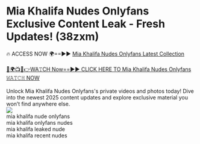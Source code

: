 # Mia Khalifa Nudes Onlyfans Exclusive Content Leak - Fresh Updates! (38zxm)

🔥 ACCESS NOW 🌍==►► <a href="https://tinyurl.com/2mz8nhtm" rel="nofollow">Mia Khalifa Nudes Onlyfans Latest Collection</a>
<br><br>
[🔴🌍📺📱👉WA𝚃CH Now==►► CLICK HERE TO Mia Khalifa Nudes Onlyfans 𝚆𝙰𝚃𝙲𝙷 NOW](https://tinyurl.com/2mz8nhtm)
<br><br>
Unlock Mia Khalifa Nudes Onlyfans's private videos and photos today! Dive into the newest 2025 content updates and explore exclusive material you won’t find anywhere else.
<br>
<a href="https://tinyurl.com/2mz8nhtm" rel="nofollow" data-target="animated-image.originalLink"><img src="https://camo.githubusercontent.com/8a4f000d20f83aca3bf7ec5f350d767afa0574a8a352519fd8cfa583a6f93a33/68747470733a2f2f692e696d6775722e636f6d2f644a486b345a712e676966" data-canonical-src="https://i.imgur.com/dJHk4Zq.gif" style="max-width: 100%; display: inline-block;" data-target="animated-image.originalImage"></a>
<br>
mia khalifa nude onlyfans<br>
mia khalifa onlyfans nudes<br>
mia khalifa leaked nude<br>
mia khalifa recent nudes
